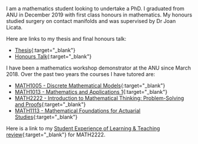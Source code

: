 I am a mathematics student looking to undertake a PhD. I graduated from ANU in December 2019 with first class honours in mathematics. My honours studied surgery on contact manifolds and was supervised by Dr Joan Licata. 

Here are links to my thesis and final honours talk:

*   [Thesis](./thesis.pdf){:target="_blank"}
*   [Honours Talk](https://www.youtube.com/watch?v=P3Q9aNFrX8Q){:target="_blank"}

I have been a mathematics workshop demonstrator at the ANU since March 2018. Over the past two years the courses I have tutored are:

*   [MATH1005 - Discrete Mathematical Models](https://programsandcourses.anu.edu.au/course/MATH1005){:target="_blank"}
*   [MATH1013 - Mathematics and Applications 1](https://programsandcourses.anu.edu.au/course/MATH1013){:target="_blank"}
*   [MATH2222 - Introduction to Mathematical Thinking: Problem-Solving and Proofs](https://programsandcourses.anu.edu.au/course/MATH2222){:target="_blank"}
*   [MATH1113 - Mathematical Foundations for Actuarial Studies](https://programsandcourses.anu.edu.au/course/MATH1113){:target="_blank"}

Here is a link to my [Student Experience of Learning & Teaching review](./MATH2222_SELT.pdf){:target="_blank"} for MATH2222.
